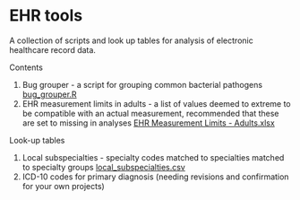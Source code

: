 # EHR tools
A collection of scripts and look up tables for analysis of electronic healthcare record data.

Contents  
1. Bug grouper - a script for grouping common bacterial pathogens [bug_grouper.R](bug_grouper.R)
2. EHR measurement limits in adults - a list of values deemed to extreme to be compatible with an actual measurement, recommended that these are set to missing in analyses [EHR Measurement Limits - Adults.xlsx](EHR%20Measurement%20Limits%20-%20Adults.xlsx)

Look-up tables
1. Local subspecialties - specialty codes matched to specialties matched to specialty groups [local_subspecialties.csv](local_subspecialties.csv)
2. ICD-10 codes for primary diagnosis (needing revisions and confirmation for your own projects)
